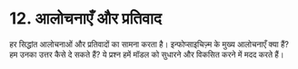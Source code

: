 # 12. आलोचनाएँ और प्रतिवाद

हर सिद्धांत आलोचनाओं और प्रतिवादों का सामना करता है। इन्फोप्साइचिज़्म के मुख्य आलोचनाएँ क्या हैं? हम उनका उत्तर कैसे दे सकते हैं? ये प्रश्न हमें मॉडल को सुधारने और विकसित करने में मदद करते हैं।
